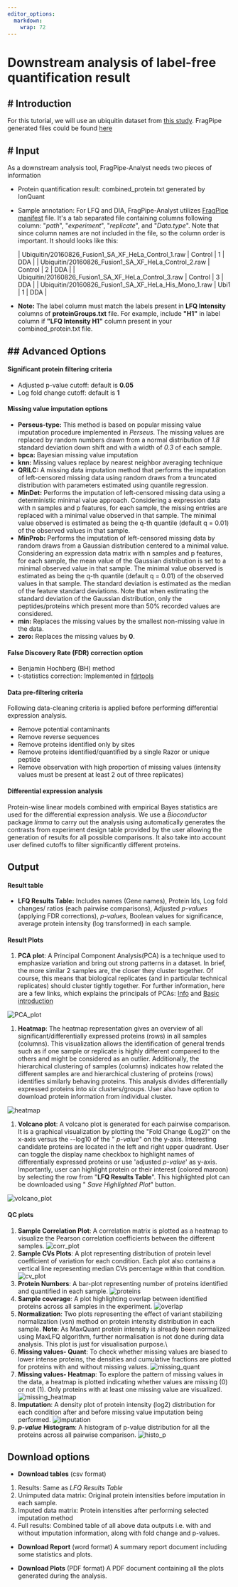 ```yaml
---
editor_options: 
  markdown: 
    wrap: 72
---
```


# Downstream analysis of label-free quantification result

## \# Introduction

For this tutorial, we will use an ubiquitin dataset from [this
study](https://fragpipe.nesvilab.org/docs/tutorial_headless.html).
FragPipe generated files could be found [here]()

## \# Input

As a downstream analysis tool, FragPipe-Analyst needs two pieces of
information

-   Protein quantification result: combined_protein.txt generated by
    IonQuant

-   Sample annotation: For LFQ and DIA, FragPipe-Analyst utilizes
    [FragPipe
    manifest](https://fragpipe.nesvilab.org/docs/tutorial_headless.html)
    file. It's a tab separated file containing columns following column:
    "*path*", "*experiment*", "*replicate*", and "*Data.type*". Note
    that since column names are not included in the file, so the column
    order is important. It should looks like this:

    | Ubiquitin/20160826_Fusion1_SA_XF_HeLa_Control_1.raw \| Control \| 1 \| DDA \|
    | Ubiquitin/20160826_Fusion1_SA_XF_HeLa_Control_2.raw \| Control \| 2 \| DDA \|
    | Ubiquitin/20160826_Fusion1_SA_XF_HeLa_Control_3.raw \| Control \| 3 \| DDA \|
    | Ubiquitin/20160826_Fusion1_SA_XF_HeLa_His_Mono_1.raw \| Ubi1 \| 1 \| DDA \|

-   **Note:** The label column must match the labels present in **LFQ
    Intensity** columns of **proteinGroups.txt** file. For example,
    include **"H1"** in label column if **"LFQ Intensity H1"** column
    present in your combined_protein.txt file.

## \## Advanced Options

#### Significant protein filtering criteria

-   Adjusted p-value cutoff: default is **0.05**
-   Log fold change cutoff: default is **1**

#### Missing value imputation options

-   **Perseus-type:** This method is based on popular missing value
    imputation procedure implemented in *Perseus*. The missing values
    are replaced by random numbers drawn from a normal distribution of
    *1.8* standard deviation down shift and with a width of *0.3* of
    each sample.
-   **bpca:** Bayesian missing value imputation
-   **knn:** Missing values replace by nearest neighbor averaging
    technique
-   **QRILC:** A missing data imputation method that performs the
    imputation of left-censored missing data using random draws from a
    truncated distribution with parameters estimated using quantile
    regression.
-   **MinDet:** Performs the imputation of left-censored missing data
    using a deterministic minimal value approach. Considering a
    expression data with n samples and p features, for each sample, the
    missing entries are replaced with a minimal value observed in that
    sample. The minimal value observed is estimated as being the q-th
    quantile (default q = 0.01) of the observed values in that sample.
-   **MinProb:** Performs the imputation of left-censored missing data
    by random draws from a Gaussian distribution centered to a minimal
    value. Considering an expression data matrix with n samples and p
    features, for each sample, the mean value of the Gaussian
    distribution is set to a minimal observed value in that sample. The
    minimal value observed is estimated as being the q-th quantile
    (default q = 0.01) of the observed values in that sample. The
    standard deviation is estimated as the median of the feature
    standard deviations. Note that when estimating the standard
    deviation of the Gaussian distribution, only the peptides/proteins
    which present more than 50% recorded values are considered.
-   **min:** Replaces the missing values by the smallest non-missing
    value in the data.
-   **zero:** Replaces the missing values by **0**.

#### False Discovery Rate (FDR) correction option

-   Benjamin Hochberg (BH) method
-   t-statistics correction: Implemented in
    [fdrtools](http://strimmerlab.org/software/fdrtool/)

#### Data pre-filtering criteria

Following data-cleaning criteria is applied before performing
differential expression analysis.

-   Remove potential contaminants
-   Remove reverse sequences
-   Remove proteins identified only by sites
-   Remove proteins identified/quantified by a single Razor or unique
    peptide
-   Remove observation with high proportion of missing values (intensity
    values must be present at least 2 out of three replicates)

#### Differential expression analysis

Protein-wise linear models combined with empirical Bayes statistics are
used for the differential expression analysis. We use a *Bioconductor*
package *limma* to carry out the analysis using automatically generates
the contrasts from experiment design table provided by the user allowing
the generation of results for all possible comparisons. It also take
into account user defined cutoffs to filter significantly different
proteins.

## Output

#### Result table

-   **LFQ Results Table:** Includes names (Gene names), Protein Ids, Log
    fold changes/ ratios (each pairwise comparisons), Adjusted
    *p-values* (applying FDR corrections), *p-values*, Boolean values
    for significance, average protein intensity (log transformed) in
    each sample.

#### Result Plots

1.  **PCA plot**: A Principal Component Analysis(PCA) is a technique
    used to emphasize variation and bring out strong patterns in a
    dataset. In brief, the more similar 2 samples are, the closer they
    cluster together. Of course, this means that biological replicates
    (and in particular technical replicates) should cluster tightly
    together. For further information, here are a few links, which
    explains the principals of PCAs:
    [Info](ttp://ordination.okstate.edu/PCA.htm) and [Basic
    introduction](http://setosa.io/ev/principal-component-analysis/)

![PCA_plot](PCA_plot.png)

1.  **Heatmap**: The heatmap representation gives an overview of all
    significant/differentially expressed proteins (rows) in all samples
    (columns). This visualization allows the identification of general
    trends such as if one sample or replicate is highly different
    compared to the others and might be considered as an outlier.
    Additionally, the hierarchical clustering of samples (columns)
    indicates how related the different samples are and hierarchical
    clustering of proteins (rows) identifies similarly behaving
    proteins. This analysis divides differentially expressed proteins
    into *six* clusters/groups. User also have option to download
    protein information from individual cluster.

![heatmap](heatmap.png)

1.  **Volcano plot**: A volcano plot is generated for each pairwise
    comparison. It is a graphical visualization by plotting the "Fold
    Change (Log2)" on the x-axis versus the --log10 of the " *p-value*"
    on the y-axis. Interesting candidate proteins are located in the
    left and right upper quadrant. User can toggle the display name
    checkbox to highlight names of differentially expressed proteins or
    use 'adjusted *p-value*' as y-axis. Importantly, user can highlight
    protein or their interest (colored maroon) by selecting the row from
    "**LFQ Results Table**". This highlighted plot can be downloaded
    using " *Save Highlighted Plot*" button.

![volcano_plot](volcano_plot.png)

#### QC plots

1.  **Sample Correlation Plot**: A correlation matrix is plotted as a
    heatmap to visualize the Pearson correlation coefficients between
    the different samples. ![corr_plot](correlation_plot.png)
2.  **Sample CVs Plots**: A plot representing distribution of protein
    level coefficient of variation for each condition. Each plot also
    contains a vertical line representing median CVs percentage within
    that condition. ![cv_plot](CV_plot.png)
3.  **Protein Numbers**: A bar-plot representing number of proteins
    identified and quantified in each sample.
    ![proteins](Protein_number.png)
4.  **Sample coverage**: A plot highlighting overlap between identified
    proteins across all samples in the experiment.
    ![overlap](Protein_overlap.png)
5.  **Normalization**: Two plots representing the effect of variant
    stabilizing normalization (vsn) method on protein intensity
    distribution in each sample. **Note**: As MaxQuant protein intensity
    is already been normalized using MaxLFQ algorithm, further
    normalisation is not done during data analysis. This plot is just
    for visualisation purpose.\
6.  **Missing values- Quant**: To check whether missing values are
    biased to lower intense proteins, the densities and cumulative
    fractions are plotted for proteins with and without missing values.
    ![missing_quant](missing_quant.png)
7.  **Missing values- Heatmap**: To explore the pattern of missing
    values in the data, a heatmap is plotted indicating whether values
    are missing (0) or not (1). Only proteins with at least one missing
    value are visualized. ![missing_heatmap](missing_heatmap.png)
8.  **Imputation**: A density plot of protein intensity (log2)
    distribution for each condition after and before missing value
    imputation being performed. ![imputation](imputation.png)
9.  ***p-value*** **Histogram**: A histogram of p-value distribution for
    all the proteins across all pairwise comparison.
    ![histo_p](pvalue_hist.png)

## Download options

-   **Download tables** (csv format)

1.  Results: Same as *LFQ Results Table*
2.  Unimputed data matrix: Original protein intensities before
    imputation in each sample.
3.  Imputed data matrix: Protein intensities after performing selected
    imputation method
4.  Full results: Combined table of all above data outputs i.e. with and
    without imputation information, along with fold change and p-values.

-   **Download Report** (word format) A summary report document
    including some statistics and plots.

-   **Download Plots** (PDF format) A PDF document containing all the
    plots generated during the analysis.
